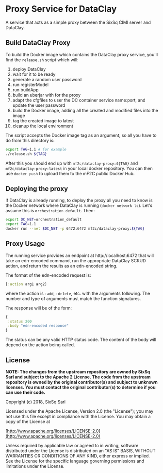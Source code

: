 # Proxy Service for DataClay

A service that acts as a simple proxy between the SixSq CIMI server
and DataClay.

## Build DataClay Proxy

To build the Docker image which contains the DataClay proxy service,
you'll find the `release.sh` script which will:
 
 1. deploy DataClay
 2. wait for it to be ready
 3. generate a random user password
 4. run registerModel
 5. run buildApp
 6. build an uberjar with for the proxy
 7. adapt the cfgfiles to user the DC container service name:port, and
    update the user password
 8. build the Docker image, adding all the created and modified files
    into the image
 9. tag the created image to latest
 10. cleanup the local environment

The script accepts the Docker image tag as an argument, so all you
have to do from this directory is:

```bash
export TAG=1.1 # for example
./release.sh ${TAG}    
```

After this you should end up with `mf2c/dataclay-proxy:${TAG}` and
`mf2c/dataclay-proxy:latest` in your local docker repository. You can
then use `docker push` to upload them to the mF2C public Docker Hub.

## Deploying the proxy

If DataClay is already running, to deploy the proxy all you need to
know is the Docker network where DataClay is running (`docker network
ls`).  Let's assume this is `orchestration_default`. Then:

```bash
export DC_NET=orchestration_default
export TAG=1.1
docker run --net $DC_NET -p 6472:6472 mf2c/dataclay-proxy:${TAG}
```

## Proxy Usage

The running service provides an endpoint at http://localhost:6472 that
will take an edn-encoded command, run the appropriate DataClay SCRUD
action, and return the results as an edn-encoded string.

The format of the edn-encoded request is:

```clojure
[:action arg1 arg2]
```

where the action is `:add`, `:delete`, etc. with the arguments
following.  The number and type of arguments must match the function
signatures.

The response will be of the form:

```clojure
{
 :status 200
 :body "edn-encoded response"
}
```

The status can be any valid HTTP status code.  The content of the body
will depend on the action being called.

## License

**NOTE: The changes from the upstream repository are owned by SixSq
Sarl and subject to the Apache 2 License.  The code from the upstream
repository is owned by the original contributor(s) and subject to
unknown licenses.  You must contact the original contributor(s) to
determine if you can use their code.**

Copyright (c) 2018, SixSq Sarl

Licensed under the Apache License, Version 2.0 (the "License");
you may not use this file except in compliance with the License.
You may obtain a copy of the License at

[http://www.apache.org/licenses/LICENSE-2.0](http://www.apache.org/licenses/LICENSE-2.0)

Unless required by applicable law or agreed to in writing, software
distributed under the License is distributed on an "AS IS" BASIS,
WITHOUT WARRANTIES OR CONDITIONS OF ANY KIND, either express or implied.
See the License for the specific language governing permissions and
limitations under the License.
